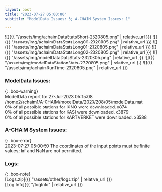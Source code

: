 ```yaml
---
layout: post
title: "2023-07-27 05:00:00"
subtitle: "ModelData Issues: 3; A-CHAIM System Issues: 1"

---
```


![]({{ "/assets/img/achaimDataStatsShort-2320805.png" | relative_url }})
![]({{ "/assets/img/achaimDataStatsLong00-2320805.png" | relative_url }})
![]({{ "/assets/img/achaimDataStatsLong01-2320805.png" | relative_url }})
![]({{ "/assets/img/achaimDataStatsLong02-2320805.png" | relative_url }})
![]({{ "/assets/img/modelDataDataStats-2320805.png" | relative_url }})
![]({{ "/assets/img/modelDataStationStats-2320805.png" | relative_url }})
![]({{ "/assets/img/achaimRunTime-2320805.png" | relative_url }})


### ModelData Issues:  
  
{: .box-warning}  
 ModelData report for 27-Jul-2023 05:15:08   
 /home2/achaim1/A-CHAIM/modelData/2023/208/05/modelData.mat   
 0% of all possible stations for IONO were downloaded. x874   
 0% of all possible stations for KASI were downloaded. x3879   
 0% of all possible stations for KARTVERKET were downloaded. x3588   
  
### A-CHAIM System Issues:  
  
{: .box-error}  
2023-07-27 05:00:50 The coordinates of the input points must be finite values; Inf and NaN are not permitted.  

### Logs:  
  
{: .box-note}  
[Logs.zip]({{ "/assets/other/logs.zip" | relative_url }})  
[Log Info]({{ "/logInfo" | relative_url }})  
